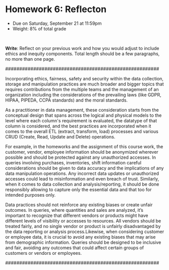 # Homework 6: Reflecton

- Due on Saturday, September 21 at 11:59pm
- Weight: 8% of total grade

<br>

**Write**: Reflect on your previous work and how you would adjust to include ethics and inequity components. Total length should be a few paragraphs, no more than one page.

#######################################################

Incorporating ethics, fairness, safety and security within the data collection, storage and manipulation practices are much broader and bigger topics that requires contributions from the multiple teams and the management of an organization including the considerations of the prevailing laws (like GDPR, HIPAA, PIPEDA, CCPA standards) and the moral standards.

As a practitioner in data management, these consideration starts from the conceptual design that spans across the logical and physical models to the level where each column's requirement is evaluated, the datatype of that column is considered, and the best practices are incorporated when it comes to the overall ETL (extract, transform, load) processes and various CRUD (Create, Read, Update and Delete) operations.

For example, in the homeworks and the assignment of this course work, the customer, vendor, employee information should be anonymized wherever possible and should be protected against any unauthorized accesses. In queries involving purchases, inventories, shift information careful considerations should be given to data accuracy and the implications of any data manipulation operations. Any incorrect data updates or unauthorized accesses could lead to misinformation and even breach of trust. Similarly, when it comes to data collection and analysis/reporting, it should be done responsibly allowing to capture only the essential data and that too for intended purposes only.

Data practices should not reinforce any existing biases or create unfair outcomes. In queries, where quantities and sales are analyzed, it’s important to recognize that different vendors or products might have different levels of visibility or accesses to resources. All vendors should be treated fairly, and no single vendor or product is unfairly disadvantaged by the data reporting or analysis process.Likewise, when considering customer or employee data, it is crucial to avoid any existing biases that may arise from demographic information. Queries should be designed to be inclusive and fair, avoiding any outcomes that could affect certain groups of customers or vendors or employees.

#######################################################
